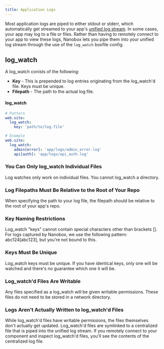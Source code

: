 ```yaml
---
title: Application Logs
---
```


Most application logs are piped to either stdout or stderr, which automatically get streamed to your app's [unified log stream](/app-management/log-management/). In some cases, your app may log to a file or files. Rather than having to remotely connect to your app to view these logs, Nanobox lets you pipe them into your unified log stream through the use of the `log_watch` boxfile config.

## log_watch
A log_watch conists of the following:

- **Key** - This is prepended to log entries originating from the log_watch'd file. Keys must be unique.  
- **Filepath** - The path to the actual log file.

#### log_watch
```yaml
# Pattern
web.site:
  log_watch:
    key: 'path/to/log.file'

# Example
web.site:
  log_watch:
    admin[error]: 'app/logs/admin_error.log'
    api[auth]: 'app/logs/api_auth.log'
```

### You Can Only log_watch Individual Files
Log watches only work on individual files. You cannot log_watch a directory.

### Log Filepaths Must Be Relative to the Root of Your Repo
When specifying the path to your log file, the filepath should be relative to the root of your app's repo.

### Key Naming Restrictions
Log_watch "keys" cannot contain special characters other than brackets []. For logs captured by Nanobox, we use the following pattern: abc124[abc123], but you're not bound to this.

### Keys Must Be Unique
Log_watch keys must be unique. If you have identical keys, only one will be watched and there's no guarantee which one it will be.

### Log_watch'd Files Are Writable
Any files specified as a log_watch will be given writable permissions. These files do not need to be stored in a network directory.

### Logs Aren't Actually Written to log_watch'd Files
While log_watch'd files have writable permissions, the files themselves don't actually get updated. Log_watch'd files are symlinked to a centralized file that is piped into the unified log stream. If you remotely connect to your component and inspect log_watch'd files, you'll see the contents of the centralized log file.
